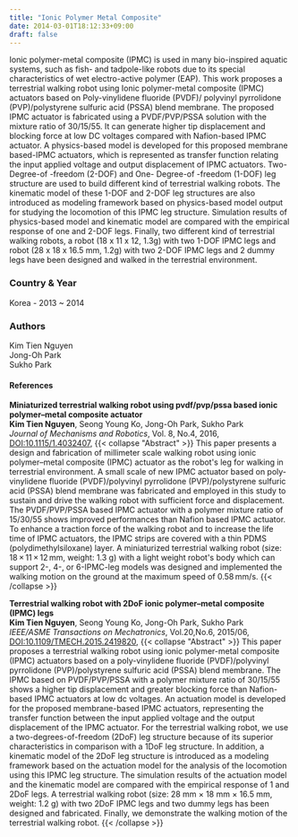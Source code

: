 ```yaml
---
title: "Ionic Polymer Metal Composite"
date: 2014-03-01T18:12:33+09:00
draft: false
---
```

 Ionic polymer-metal composite (IPMC) is used in many bio-inspired aquatic systems, such as fish- and tadpole-like robots due to its special characteristics of wet electro-active polymer (EAP). This work proposes a terrestrial walking robot using Ionic polymer-metal composite (IPMC) actuators based on Poly-vinylidene fluoride (PVDF)/ polyvinyl pyrrolidone (PVP)/polystyrene sulfuric acid (PSSA) blend membrane. The proposed IPMC actuator is fabricated using a PVDF/PVP/PSSA solution with the mixture ratio of 30/15/55. It can generate higher tip displacement and blocking force at low DC voltages compared with Nafion-based IPMC actuator. A physics-based model is developed for this proposed membrane based-IPMC actuators, which is represented as transfer function relating the input applied voltage and output displacement of IPMC actuators. Two-Degree-of -freedom (2-DOF) and One- Degree-of -freedom (1-DOF) leg structure are used to build different kind of terrestrial walking robots. The kinematic model of these 1-DOF and 2-DOF leg structures are also introduced as modeling framework based on physics-based model output for studying the locomotion of this IPMC leg structure. Simulation results of physics-based model and kinematic model are compared with the empirical response of one and 2-DOF legs. Finally, two different kind of terrestrial walking robots, a robot (18 x 11 x 12, 1.3g) with two 1-DOF IPMC legs and robot (28 x 18 x 16.5 mm, 1.2g) with two 2-DOF IPMC legs and 2 dummy legs have been designed and walked in the terrestrial environment.

### Country & Year  
Korea - 2013 ~ 2014
### Authors
   Kim Tien Nguyen  
   Jong-Oh Park  
   Sukho Park  



#### References  
**Miniaturized terrestrial walking robot using pvdf/pvp/pssa based ionic polymer–metal composite actuator**  
**Kim Tien Nguyen**, Seong Young Ko, Jong-Oh Park, Sukho Park  
*Journal of Mechanisms and Robotics*, Vol. 8, No.4, 2016,
[DOI:10.1115/1.4032407](https://asmedigitalcollection.asme.org/mechanismsrobotics/article-abstract/8/4/041006/384197),
{{< collapse "Abstract"  >}}
  This paper presents a design and fabrication of millimeter scale walking robot using ionic polymer–metal composite (IPMC) actuator as the robot's leg for walking in terrestrial environment. A small scale of new IPMC actuator based on poly-vinylidene fluoride (PVDF)/polyvinyl pyrrolidone (PVP)/polystyrene sulfuric acid (PSSA) blend membrane was fabricated and employed in this study to sustain and drive the walking robot with sufficient force and displacement. The PVDF/PVP/PSSA based IPMC actuator with a polymer mixture ratio of 15/30/55 shows improved performances than Nafion based IPMC actuator. To enhance a traction force of the walking robot and to increase the life time of IPMC actuators, the IPMC strips are covered with a thin PDMS (polydimethylsiloxane) layer. A miniaturized terrestrial walking robot (size: 18 × 11 × 12 mm, weight: 1.3 g) with a light weight robot's body which can support 2-, 4-, or 6-IPMC-leg models was designed and implemented the walking motion on the ground at the maximum speed of 0.58 mm/s.
{{< /collapse >}}

**Terrestrial walking robot with 2DoF ionic polymer–metal composite (IPMC) legs**  
**Kim Tien Nguyen**, Seong Young Ko, Jong-Oh Park, Sukho Park  
*IEEE/ASME Transactions on Mechatronics*, Vol.20,No.6, 2015/06,
[DOI:10.1109/TMECH.2015.2419820](https://ieeexplore.ieee.org/abstract/document/7120155/),
{{< collapse "Abstract"  >}}
  This paper proposes a terrestrial walking robot using ionic polymer-metal composite (IPMC) actuators based on a poly-vinylidene fluoride (PVDF)/polyvinyl pyrrolidone (PVP)/polystyrene sulfuric acid (PSSA) blend membrane. The IPMC based on PVDF/PVP/PSSA with a polymer mixture ratio of 30/15/55 shows a higher tip displacement and greater blocking force than Nafion-based IPMC actuators at low dc voltages. An actuation model is developed for the proposed membrane-based IPMC actuators, representing the transfer function between the input applied voltage and the output displacement of the IPMC actuator. For the terrestrial walking robot, we use a two-degrees-of-freedom (2DoF) leg structure because of its superior characteristics in comparison with a 1DoF leg structure. In addition, a kinematic model of the 2DoF leg structure is introduced as a modeling framework based on the actuation model for the analysis of the locomotion using this IPMC leg structure. The simulation results of the actuation model and the kinematic model are compared with the empirical response of 1 and 2DoF legs. A terrestrial walking robot (size: 28 mm × 18 mm × 16.5 mm, weight: 1.2 g) with two 2DoF IPMC legs and two dummy legs has been designed and fabricated. Finally, we demonstrate the walking motion of the terrestrial walking robot.
{{< /collapse >}}
